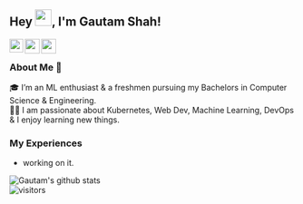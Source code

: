 ## Hey <img src="https://github.com/TheDudeThatCode/TheDudeThatCode/blob/master/Assets/Hi.gif" width="29px">, I'm Gautam Shah!

<a href="https://www.linkedin.com/in/gautamshahs/">
  <img align="left" width="24px" src="https://cdn.jsdelivr.net/npm/simple-icons@v3/icons/linkedin.svg"  />
</a>

<a href="https://twitter.com/ShahsGautam">
  <img align="left" width="26px" src="https://cdn.jsdelivr.net/npm/simple-icons@v3/icons/twitter.svg" />
</a>

<a href="mailto:shahsgautam@gmail.com">
  <img align="left" width="26px" src="https://cdn.jsdelivr.net/npm/simple-icons@v3/icons/gmail.svg" />
</a>

<br />

### About Me 🚀
🎓 I’m an ML enthusiast & a freshmen pursuing my Bachelors in Computer Science & Engineering. </br>
👨‍💻 I am passionate about Kubernetes, Web Dev, Machine Learning, DevOps & I enjoy learning new things. </br>

### My Experiences
- working on it.

![Gautam's github stats](https://github-readme-stats.vercel.app/api?username=Gautamshahkiit&show_icons=true&hide_border=true)
<br />
![visitors](https://visitor-badge.laobi.icu/badge?page_id=Gautamshahkiit.Gautamshahkiit)
